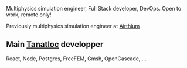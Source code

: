 Multiphysics simulation engineer, Full Stack developer, DevOps. Open to work, remote only!

Previously multiphysics simulation engineer at [Airthium](https://airthium.com/)

## Main [Tanatloc](https://github.com/Airthium/tanatloc) developper

React, Node, Postgres, FreeFEM, Gmsh, OpenCascade, ...
